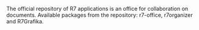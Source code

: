 The official repository of R7 applications is an office for collaboration on documents. Available packages from the repository: r7-office, r7organizer and R7Grafika.
